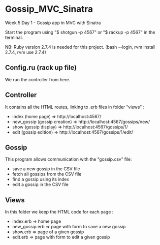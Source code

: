 # Gossip_MVC_Sinatra
Week 5 Day 1 - Gossip app in MVC with Sinatra

Start the program using "$ shotgun -p 4567" or "$ rackup -p 4567" in the terminal.

NB: Ruby version 2.7.4 is needed for this project. (bash --login, rvm install 2.7.4, rvm use 2.7.4)

## Config.ru (rack up file)
We run the controller from here.

## Controller
It contains all the HTML routes, linking to .erb files in folder "views" :
- index (home page) => http://localhost:4567/
- new_gossip (gossip creation) => http://localhost:4567/gossips/new/
- show (gossip display) => http://localhost:4567/gossips/1/
- edit (gossip edition) => http://localhost:4567/gossips/1/edit/

## Gossip
This program allows communication with the "gossip.csv" file:
- save a new gossip in the CSV file
- fetch all gossips from the CSV file
- find a gossip using its index
- edit a gossip in the CSV file

## Views
In this folder we keep the HTML code for each page :
- index.erb => home page
- new_gossip.erb => page with form to save a new gossip
- show.erb => page of a given gossip
- edit.erb => page with form to edit a given gossip
